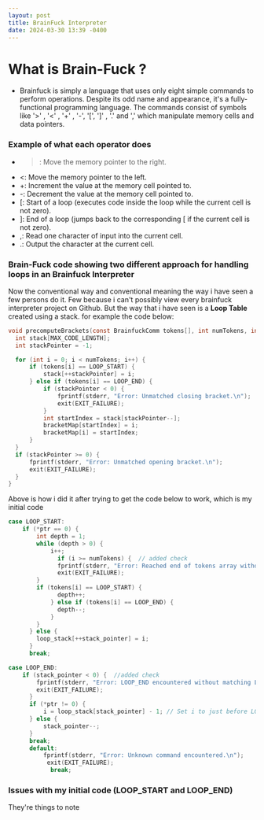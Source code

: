 ```yaml
---
layout: post
title: BrainFuck Interpreter
date: 2024-03-30 13:39 -0400
---
```


# What is Brain-Fuck ?

  - Brainfuck is simply a language that uses only eight simple commands to perform operations. Despite its odd name and appearance, it's a fully-functional programming language. The commands consist of symbols like '>' , '<' , '+' , '-',  '[', ']' , '.' and ',' which manipulate memory cells and data pointers.

### Example of what each operator does
  - >: Move the memory pointer to the right.
  - <: Move the memory pointer to the left.
  - +: Increment the value at the memory cell pointed to.
  - -: Decrement the value at the memory cell pointed to.
  - [: Start of a loop (executes code inside the loop while the current cell is not zero).
  - ]: End of a loop (jumps back to the corresponding [ if the current cell is not zero).
  - ,: Read one character of input into the current cell.
  - .: Output the character at the current cell.

### Brain-Fuck code showing two different approach for handling loops in an Brainfuck Interpreter
  Now the conventional way and conventional meaning the way i have seen a few persons do it. Few because i can't possibly view every brainfuck interpreter project on Github. But the way that i have seen is a **Loop Table** created using a stack. for example the code below:

  ```c
  void precomputeBrackets(const BrainfuckComm tokens[], int numTokens, int bracketMap[]) {
	int stack[MAX_CODE_LENGTH];
	int stackPointer = -1;

	for (int i = 0; i < numTokens; i++) {
		if (tokens[i] == LOOP_START) {
			stack[++stackPointer] = i;
		} else if (tokens[i] == LOOP_END) {
			if (stackPointer < 0) {
				fprintf(stderr, "Error: Unmatched closing bracket.\n");
				exit(EXIT_FAILURE);
			}
			int startIndex = stack[stackPointer--];
			bracketMap[startIndex] = i;
			bracketMap[i] = startIndex;
		}
	}
	if (stackPointer >= 0) {
		fprintf(stderr, "Error: Unmatched opening bracket.\n");
		exit(EXIT_FAILURE);
	}
}
```
  Above is how i did it after trying to get the code below to work, which is my initial code
  ```c
  case LOOP_START:
	  if (*ptr == 0) {
		  int depth = 1;
		  while (depth > 0) {
			  i++;
				if (i >= numTokens) {  // added check
				fprintf(stderr, "Error: Reached end of tokens array without finding matching LOOP_END.\n");
				exit(EXIT_FAILURE);
		  }
		  if (tokens[i] == LOOP_START) {
				depth++;
			  } else if (tokens[i] == LOOP_END) {
				depth--;
			  }
		  }
		} else {
		  loop_stack[++stack_pointer] = i;
		}
		break;
```

```c
case LOOP_END:
	if (stack_pointer < 0) {  //added check
		fprintf(stderr, "Error: LOOP_END encountered without matching LOOP_START.\n");
		exit(EXIT_FAILURE);
	  }
	  if (*ptr != 0) {
		  i = loop_stack[stack_pointer] - 1; // Set i to just before LOOP_START to re-evaluate the loop
	  } else {
		  stack_pointer--;
	  }
	  break;
	  default:
		  fprintf(stderr, "Error: Unknown command encountered.\n");
		   exit(EXIT_FAILURE);
			break;
```

### Issues with my initial code (LOOP_START and LOOP_END)
  They're things to note 
